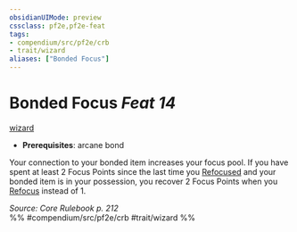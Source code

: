 ```yaml
---
obsidianUIMode: preview
cssclass: pf2e,pf2e-feat
tags:
- compendium/src/pf2e/crb
- trait/wizard
aliases: ["Bonded Focus"]
---
```

# Bonded Focus  *Feat 14*  
[wizard](/rules/traits/wizard.md)  

- **Prerequisites**: arcane bond

Your connection to your bonded item increases your focus pool. If you have spent at least 2 Focus Points since the last time you [Refocused](/rules/actions/refocus.md) and your bonded item is in your possession, you recover 2 Focus Points when you [Refocus](/rules/actions/refocus.md) instead of 1.

*Source: Core Rulebook p. 212*  
%% #compendium/src/pf2e/crb #trait/wizard %%